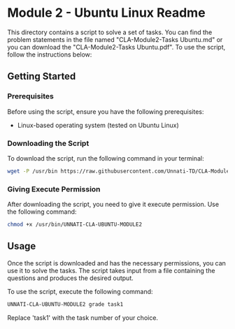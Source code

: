 # Module 2 - Ubuntu Linux Readme

This directory contains a script to solve a set of tasks. You can find the problem statements in the file named "CLA-Module2-Tasks Ubuntu.md" or you can download the "CLA-Module2-Tasks Ubuntu.pdf". To use the script, follow the instructions below:

## Getting Started

### Prerequisites

Before using the script, ensure you have the following prerequisites:

- Linux-based operating system (tested on Ubuntu Linux)

### Downloading the Script

To download the script, run the following command in your terminal:

```bash
wget -P /usr/bin https://raw.githubusercontent.com/Unnati-TD/CLA-Modules/main/Module1/Ubuntu_Linux/UNNATI-CLA-UBUNTU-MODULE2
```

### Giving Execute Permission

After downloading the script, you need to give it execute permission. Use the following command:

```bash
chmod +x /usr/bin/UNNATI-CLA-UBUNTU-MODULE2
```

## Usage

Once the script is downloaded and has the necessary permissions, you can use it to solve the tasks. The script takes input from a file containing the questions and produces the desired output.

To use the script, execute the following command:

```bash
UNNATI-CLA-UBUNTU-MODULE2 grade task1
```

Replace 'task1' with the task number of your choice.


